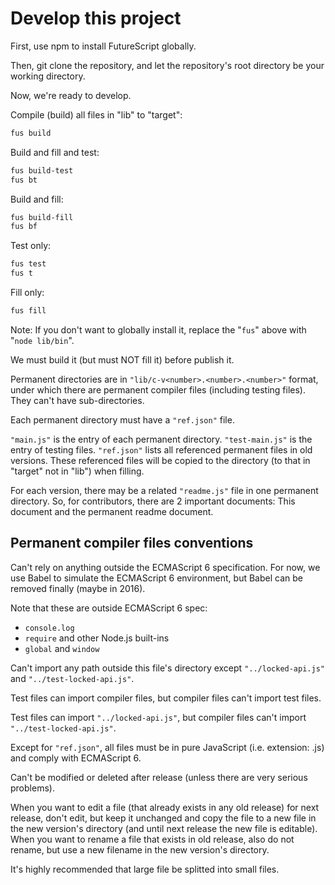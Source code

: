 Develop this project
====================

First, use npm to install FutureScript globally.

Then, git clone the repository, and let the repository's root directory be your working directory.

Now, we're ready to develop.

Compile (build) all files in "lib" to "target":

```bash
fus build
```

Build and fill and test:

```bash
fus build-test
fus bt
```

Build and fill:

```bash
fus build-fill
fus bf
```

Test only:

```bash
fus test
fus t
```

Fill only:

```bash
fus fill
```

Note: If you don't want to globally install it, replace the "`fus`" above with "`node lib/bin`".

We must build it (but must NOT fill it) before publish it.

Permanent directories are in `"lib/c-v<number>.<number>.<number>"` format, under which there are permanent compiler files (including testing files). They can't have sub-directories.

Each permanent directory must have a `"ref.json"` file.

`"main.js"` is the entry of each permanent directory. `"test-main.js"` is the entry of testing files. `"ref.json"` lists all referenced permanent files in old versions. These referenced files will be copied to the directory (to that in "target" not in "lib") when filling.

For each version, there may be a related `"readme.js"` file in one permanent directory. So, for contributors, there are 2 important documents: This document and the permanent readme document.

Permanent compiler files conventions
------------------------------------

Can't rely on anything outside the ECMAScript 6 specification. For now, we use Babel to simulate the ECMAScript 6 environment, but Babel can be removed finally (maybe in 2016).

Note that these are outside ECMAScript 6 spec:

- `console.log`
- `require` and other Node.js built-ins
- `global` and `window`

Can't import any path outside this file's directory except `"../locked-api.js"` and `"../test-locked-api.js"`.

Test files can import compiler files, but compiler files can't import test files.

Test files can import `"../locked-api.js"`, but compiler files can't import `"../test-locked-api.js"`.

Except for `"ref.json"`, all files must be in pure JavaScript (i.e. extension: .js) and comply with ECMAScript 6.

Can't be modified or deleted after release (unless there are very serious problems).

When you want to edit a file (that already exists in any old release) for next release, don't edit, but keep it unchanged and copy the file to a new file in the new version's directory (and until next release the new file is editable). When you want to rename a file that exists in old release, also do not rename, but use a new filename in the new version's directory.

It's highly recommended that large file be splitted into small files.
